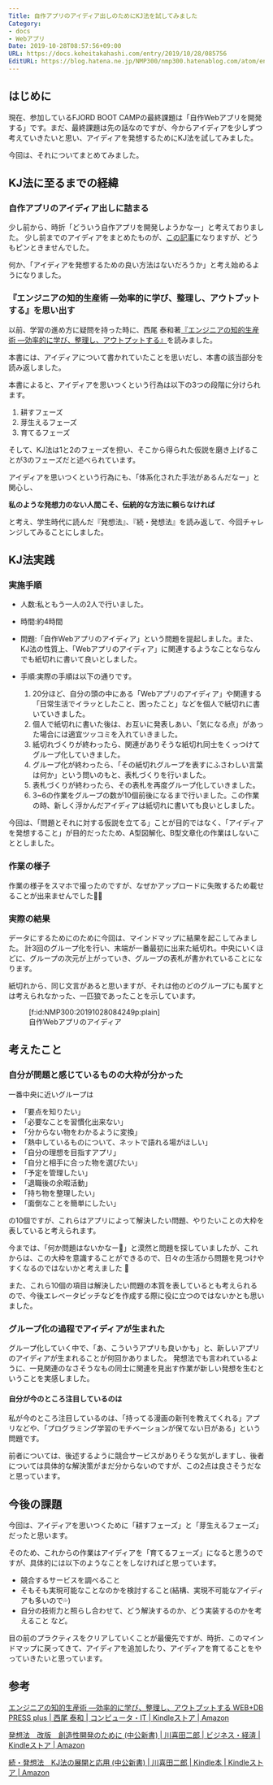 ```yaml
---
Title: 自作アプリのアイディア出しのためにKJ法を試してみました
Category:
- docs
- Webアプリ
Date: 2019-10-28T08:57:56+09:00
URL: https://docs.koheitakahashi.com/entry/2019/10/28/085756
EditURL: https://blog.hatena.ne.jp/NMP300/nmp300.hatenablog.com/atom/entry/26006613456378884
---
```


## はじめに

現在、参加しているFJORD BOOT CAMPの最終課題は「自作Webアプリを開発する」です。まだ、最終課題は先の話なのですが、今からアイディアを少しずつ考えていきたいと思い、アイディアを発想するためにKJ法を試してみました。

今回は、それについてまとめてみました。

## KJ法に至るまでの経緯

### 自作アプリのアイディア出しに詰まる
少し前から、時折「どういう自作アプリを開発しようかなー」と考えておりました。
少し前までのアイディアをまとめたものが、[この記事](https://nmp300.hatenablog.com/entry/2019/10/10/194927)になりますが、どうもピンときませんでした。

何か、「アイディアを発想するための良い方法はないだろうか」と考え始めるようになりました。

### 『エンジニアの知的生産術 ―効率的に学び、整理し、アウトプットする』を思い出す
以前、学習の進め方に疑問を持った時に、西尾 泰和著[『エンジニアの知的生産術 ―効率的に学び、整理し、アウトプットする』](https://www.amazon.co.jp/dp/B07JFRF6MW/ref=dp-kindle-redirect?_encoding=UTF8&btkr=1)を読みました。

本書には、アイディアについて書かれていたことを思いだし、本書の該当部分を読み返しました。

本書によると、アイディアを思いつくという行為は以下の3つの段階に分けられます。

  1. 耕すフェーズ
  2. 芽生えるフェーズ
  3. 育てるフェーズ

そして、KJ法は1と2のフェーズを担い、そこから得られた仮説を磨き上げることが3のフェーズだと述べられています。

アイディアを思いつくという行為にも、「体系化された手法があるんだなー」と関心し、

**私のような発想力のない人間こそ、伝統的な方法に頼らなければ**

と考え、学生時代に読んだ『発想法』、『続・発想法』を読み返して、今回チャレンジしてみることにしました。

## KJ法実践

### 実施手順
- 人数:私ともう一人の2人で行いました。

- 時間:約4時間

- 問題:「自作Webアプリのアイディア」という問題を提起しました。また、KJ法の性質上、「Webアプリのアイディア」に関連するようなことならなんでも紙切れに書いて良いとしました。

- 手順:実際の手順は以下の通りです。

  1. 20分ほど、自分の頭の中にある「Webアプリのアイディア」や関連する「日常生活でイラッとしたこと、困ったこと」などを個人で紙切れに書いていきました。
  2. 個人で紙切れに書いた後は、お互いに発表しあい、「気になる点」があった場合には適宜ツッコミを入れていきました。
  3. 紙切れづくりが終わったら、関連がありそうな紙切れ同士をくっつけてグループ化していきました。
  4. グループ化が終わったら、「その紙切れグループを表すにふさわしい言葉は何か」という問いのもと、表札づくりを行いました。
  5. 表札づくりが終わったら、その表札を再度グループ化していきました。
  6. 3~6の作業をグループの数が10個前後になるまで行いました。この作業の時、新しく浮かんだアイディアは紙切れに書いても良いとしました。

今回は、「問題とそれに対する仮説を立てる」ことが目的ではなく、「アイディアを発想すること」が目的だったため、A型図解化、B型文章化の作業はしないこととしました。

### 作業の様子

作業の様子をスマホで撮ったのですが、なぜかアップロードに失敗するため載せることが出来ませんでした🙇‍♂️


### 実際の結果

データにするためにのために今回は、マインドマップに結果を起こしてみました。
計3回のグループ化を行い、末端が一番最初に出来た紙切れ。中央にいくほどに、グループの次元が上がっていき、グループの表札が書かれていることになります。

紙切れから、同じ文言があると思いますが、それは他のどのグループにも属すとは考えられなかった、一匹狼であったことを示しています。

<figure class="figure-image figure-image-fotolife" title="自作Webアプリのアイディア">[f:id:NMP300:20191028084249p:plain]<figcaption>自作Webアプリのアイディア</figcaption></figure>

## 考えたこと
### 自分が問題と感じているものの大枠が分かった

一番中央に近いグループは

  - 「要点を知りたい」
  - 「必要なことを習慣化出来ない」
  - 「分からない物をわかるように変換」
  - 「熱中しているものについて、ネットで語れる場がほしい」
  - 「自分の理想を目指すアプリ」
  - 「自分と相手に合った物を選びたい」
  - 「予定を管理したい」
  - 「退職後の余暇活動」
  - 「持ち物を整理したい」
  - 「面倒なことを簡単にしたい」

の10個ですが、これらはアプリによって解決したい問題、やりたいことの大枠を表していると考えられます。

今までは、「何か問題はないかなー👀」と漠然と問題を探していましたが、これからは、この大枠を意識することができるので、日々の生活から問題を見つけやすくなるのではないかと考えました 👀

また、これら10個の項目は解決したい問題の本質を表しているとも考えられるので、今後エレベータピッチなどを作成する際に役に立つのではないかとも思いました。

### グループ化の過程でアイディアが生まれた

グループ化していく中で、「あ、こういうアプリも良いかも」と、新しいアプリのアイディアが生まれることが何回かありました。
発想法でも言われているように、一見関連のなさそうなもの同士に関連を見出す作業が新しい発想を生むということを実感しました。

#### 自分が今のところ注目しているのは

私が今のところ注目しているのは、「持ってる漫画の新刊を教えてくれる」アプリなどや、「プログラミング学習のモチベーションが保てない日がある」という問題です。

前者については、後述するように競合サービスがありそうな気がしますし、後者については具体的な解決策がまだ分からないのですが、この2点は良さそうだなと思っています。

## 今後の課題

今回は、アイディアを思いつくために「耕すフェーズ」と「芽生えるフェーズ」だったと思います。

そのため、これからの作業はアイディアを「育てるフェーズ」になると思うのですが、具体的には以下のようなことをしなければと思っています。

- 競合するサービスを調べること
- そもそも実現可能なことなのかを検討すること(結構、実現不可能なアイディアも多いので💦)
- 自分の技術力と照らし合わせて、どう解決するのか、どう実装するのかを考えること
など。

目の前のプラクティスをクリアしていくことが最優先ですが、時折、このマインドマップに戻ってきて、アイディアを追加したり、アイディアを育てることをやっていきたいと思っています。

## 参考
[エンジニアの知的生産術 ―効率的に学び、整理し、アウトプットする WEB\+DB PRESS plus \| 西尾 泰和 \| コンピュータ・IT \| Kindleストア \| Amazon](https://www.amazon.co.jp/dp/B07JFRF6MW/ref=dp-kindle-redirect?_encoding=UTF8&btkr=1)

[発想法　改版　創造性開発のために \(中公新書\) \| 川喜田二郎 \| ビジネス・経済 \| Kindleストア \| Amazon](https://www.amazon.co.jp/%E7%99%BA%E6%83%B3%E6%B3%95-%E6%94%B9%E7%89%88-%E5%89%B5%E9%80%A0%E6%80%A7%E9%96%8B%E7%99%BA%E3%81%AE%E3%81%9F%E3%82%81%E3%81%AB-%E4%B8%AD%E5%85%AC%E6%96%B0%E6%9B%B8-%E5%B7%9D%E5%96%9C%E7%94%B0%E4%BA%8C%E9%83%8E-ebook/dp/B07PMC128C/ref=sr_1_2?__mk_ja_JP=%E3%82%AB%E3%82%BF%E3%82%AB%E3%83%8A&keywords=%E7%99%BA%E6%83%B3%E6%B3%95&qid=1572173235&s=digital-text&sr=1-2)

[続・発想法　KJ法の展開と応用 \(中公新書\) \| 川喜田二郎 \| Kindle本 \| Kindleストア \| Amazon](https://www.amazon.co.jp/%E7%B6%9A%E3%83%BB%E7%99%BA%E6%83%B3%E6%B3%95-KJ%E6%B3%95%E3%81%AE%E5%B1%95%E9%96%8B%E3%81%A8%E5%BF%9C%E7%94%A8-%E4%B8%AD%E5%85%AC%E6%96%B0%E6%9B%B8-%E5%B7%9D%E5%96%9C%E7%94%B0%E4%BA%8C%E9%83%8E-ebook/dp/B00LMB0FLK/ref=sr_1_1?__mk_ja_JP=%E3%82%AB%E3%82%BF%E3%82%AB%E3%83%8A&keywords=%E7%99%BA%E6%83%B3%E6%B3%95&qid=1572173235&s=digital-text&sr=1-1)
